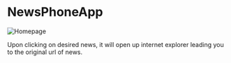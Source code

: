 # NewsPhoneApp

![Homepage](https://user-images.githubusercontent.com/92242780/179664802-73f060b2-304e-4d69-bf36-5b752cffcb08.jpg)

Upon clicking on desired news, it will open up internet explorer leading you to the original url of news.
